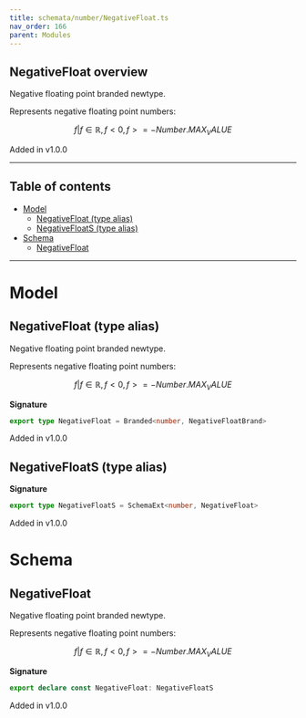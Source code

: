```yaml
---
title: schemata/number/NegativeFloat.ts
nav_order: 166
parent: Modules
---
```


## NegativeFloat overview

Negative floating point branded newtype.

Represents negative floating point numbers:

```math
 { f | f ∈ ℝ, f < 0, f >= -Number.MAX_VALUE }
```

Added in v1.0.0

---

<h2 class="text-delta">Table of contents</h2>

- [Model](#model)
  - [NegativeFloat (type alias)](#negativefloat-type-alias)
  - [NegativeFloatS (type alias)](#negativefloats-type-alias)
- [Schema](#schema)
  - [NegativeFloat](#negativefloat)

---

# Model

## NegativeFloat (type alias)

Negative floating point branded newtype.

Represents negative floating point numbers:

```math
 { f | f ∈ ℝ, f < 0, f >= -Number.MAX_VALUE }
```

**Signature**

```ts
export type NegativeFloat = Branded<number, NegativeFloatBrand>
```

Added in v1.0.0

## NegativeFloatS (type alias)

**Signature**

```ts
export type NegativeFloatS = SchemaExt<number, NegativeFloat>
```

Added in v1.0.0

# Schema

## NegativeFloat

Negative floating point branded newtype.

Represents negative floating point numbers:

```math
 { f | f ∈ ℝ, f < 0, f >= -Number.MAX_VALUE }
```

**Signature**

```ts
export declare const NegativeFloat: NegativeFloatS
```

Added in v1.0.0
